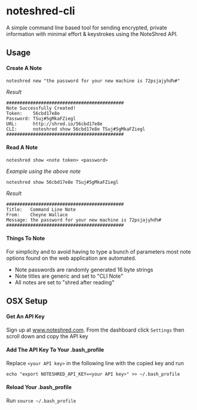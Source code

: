 # noteshred-cli
A simple command line based tool for sending encrypted, private information with minimal effort & keystrokes using the NoteShred API.

## Usage
#### Create A Note
```noteshred new "the password for your new machine is 72psjajyhd%#"```

*Result*
```
############################################
Note Successfully Created!
Token:    56cbd17e8e
Password: TSuj#5gMkaFZiegl
URL:      http://shred.io/56cbd17e8e
CLI:      noteshred show 56cbd17e8e TSuj#5gMkaFZiegl
############################################
```

#### Read A Note
```noteshred show <note token> <password>```

*Example using the above note*

```noteshred show 56cbd17e8e TSuj#5gMkaFZiegl```

*Result*
```
############################################
Title:   Command Line Note
From:    Cheyne Wallace
Message: the password for your new machine is 72psjajyhd%#
############################################
```

#### Things To Note
For simplicity and to avoid having to type a bunch of parameters most note options found on the web application are automated.

* Note passwords are randomly generated 16 byte strings
* Note titles are generic and set to "CLI Note"
* All notes are set to "shred after reading"


## OSX Setup
#### Get An API Key
Sign up at www.noteshred.com.
From the dashboard click `Settings` then scroll down and copy the API key
#### Add The API Key To Your .bash_profile
Replace `<your API key>` in the following line with the copied key and run

```echo "export NOTESHRED_API_KEY=<your API key>" >> ~/.bash_profile```
#### Reload Your .bash_profile
Run ```source ~/.bash_profile```
